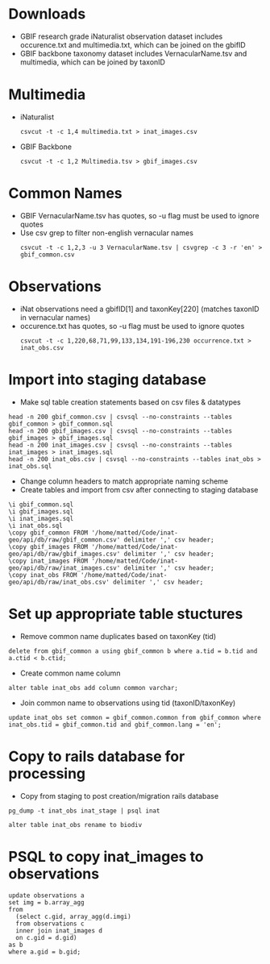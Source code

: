 # Downloads
  * GBIF research grade iNaturalist observation dataset includes occurence.txt and multimedia.txt, which can be joined on the gbifID
  * GBIF backbone taxonomy dataset includes VernacularName.tsv and multimedia, which can be joined by taxonID

# Multimedia
  * iNaturalist
    ```shell
    csvcut -t -c 1,4 multimedia.txt > inat_images.csv
    ```
     
  * GBIF Backbone
    ```shell
    csvcut -t -c 1,2 Multimedia.tsv > gbif_images.csv
    ```

# Common Names
  * GBIF VernacularName.tsv has quotes, so -u flag must be used to ignore quotes
  * Use csv grep to filter non-english vernacular names
    ```shell
    csvcut -t -c 1,2,3 -u 3 VernacularName.tsv | csvgrep -c 3 -r 'en' > gbif_common.csv
    ```

# Observations
  * iNat observations need a gbifID[1] and taxonKey[220] (matches taxonID in vernacular names)  
  * occurence.txt has quotes, so -u flag must be used to ignore quotes
    ```shell
    csvcut -t -c 1,220,68,71,99,133,134,191-196,230 occurrence.txt > inat_obs.csv
    ```

# Import into staging database 
  * Make sql table creation statements based on csv files & datatypes 
  ```shell
  head -n 200 gbif_common.csv | csvsql --no-constraints --tables gbif_common > gbif_common.sql
  head -n 200 gbif_images.csv | csvsql --no-constraints --tables gbif_images > gbif_images.sql
  head -n 200 inat_images.csv | csvsql --no-constraints --tables inat_images > inat_images.sql
  head -n 200 inat_obs.csv | csvsql --no-constraints --tables inat_obs > inat_obs.sql
  ```

  * Change column headers to match appropriate naming scheme
  * Create tables and import from csv after connecting to staging database
  ```psql
  \i gbif_common.sql
  \i gbif_images.sql
  \i inat_images.sql
  \i inat_obs.sql
  \copy gbif_common FROM '/home/matted/Code/inat-geo/api/db/raw/gbif_common.csv' delimiter ',' csv header;
  \copy gbif_images FROM '/home/matted/Code/inat-geo/api/db/raw/gbif_images.csv' delimiter ',' csv header;
  \copy inat_images FROM '/home/matted/Code/inat-geo/api/db/raw/inat_images.csv' delimiter ',' csv header;
  \copy inat_obs FROM '/home/matted/Code/inat-geo/api/db/raw/inat_obs.csv' delimiter ',' csv header;
  ```

# Set up appropriate table stuctures
  * Remove common name duplicates based on taxonKey (tid)
  ```psql
  delete from gbif_common a using gbif_common b where a.tid = b.tid and a.ctid < b.ctid;
  ```
  * Create common name column
  ```psql
  alter table inat_obs add column common varchar;
  ```
  * Join common name to observations using tid (taxonID/taxonKey)
  ```psql
  update inat_obs set common = gbif_common.common from gbif_common where inat_obs.tid = gbif_common.tid and gbif_common.lang = 'en';
  ```

# Copy to rails database for processing
  * Copy from staging to post creation/migration rails database
  ```shell
  pg_dump -t inat_obs inat_stage | psql inat
  ```
  ```psql
  alter table inat_obs rename to biodiv
  ```

# PSQL to copy inat_images to observations
  ```psql
  update observations a
  set img = b.array_agg
  from 
    (select c.gid, array_agg(d.imgi) 
    from observations c 
    inner join inat_images d 
    on c.gid = d.gid)
  as b 
  where a.gid = b.gid;
